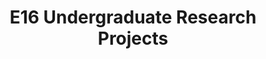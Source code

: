 ---
layout: project_batch
title: E16 Undergraduate Research Projects
permalink: /4yp/e16/
has_children: true
parent: Undergraduate Research Projects
batch: e16
code: 4yp

readmore: "#"

search_exclude: true
default_thumb_image: /data/categories/4yp/thumbnail.jpg
description: Research projects carried out by final year Computer Engineering students as part of coursework
---